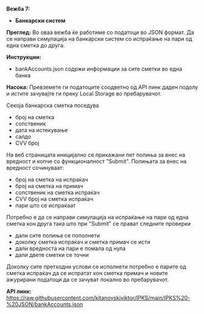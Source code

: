 **Вежба 7:**
-	**Банкарски систем**

**Преглед:** Во оваа вежба ќе работиме со податоци во JSON формат. 
Да се направи симулација на банкарски систем со испраќање на пари од една сметка до друга.

**Инструкции:**
-	bankAccounts.json содржи информации за сите сметки во една банка

**Насока:** Превземете ги податоците соодветно од API линк даден подолу и истите зачувајте ги преку Local Storage во пребарувачот.

Секоја банкарска сметка поседува
-	број на сметка
-	сопственик
-	дата на истекување
-	салдо
-	CVV број

На веб страницата иницијално се прикажани пет полиња за внес на вредност и копче со функционалност "Submit".
Полињата за внес на вредност сочинуваат:
-	број на сметка на испраќач
-	број на сметка на примач
-	сопственик на сметка испраќач
-	CVV број на сметка испраќач
-	пари што се испраќаат

Потребно е да се направи симулација на испраќање на пари од една сметка кон друга така што при "Submit" се прават следните проверки
-	дали сите полиња се пополнети
-	доколку сметка испраќач и сметка примач се исти
-	дали вредноста на пари е помала од нула
-	дали двете сметки се точни

Доколку сите претходни услови се исполнети потребно е парите од сметка испраќач да се испратат кон сметка примач и новите ажурирани податоци да се зачуват локално во пребарувачот.


**API линк:** https://raw.githubusercontent.com/kitanovskiviktor/IPKS/main/IPKS%20-%20JSON/bankAccounts.json
